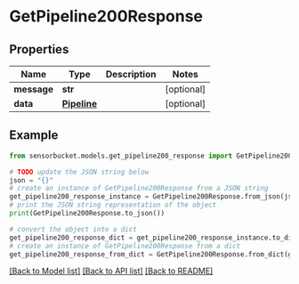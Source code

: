 # GetPipeline200Response


## Properties

Name | Type | Description | Notes
------------ | ------------- | ------------- | -------------
**message** | **str** |  | [optional] 
**data** | [**Pipeline**](Pipeline.md) |  | [optional] 

## Example

```python
from sensorbucket.models.get_pipeline200_response import GetPipeline200Response

# TODO update the JSON string below
json = "{}"
# create an instance of GetPipeline200Response from a JSON string
get_pipeline200_response_instance = GetPipeline200Response.from_json(json)
# print the JSON string representation of the object
print(GetPipeline200Response.to_json())

# convert the object into a dict
get_pipeline200_response_dict = get_pipeline200_response_instance.to_dict()
# create an instance of GetPipeline200Response from a dict
get_pipeline200_response_from_dict = GetPipeline200Response.from_dict(get_pipeline200_response_dict)
```
[[Back to Model list]](../README.md#documentation-for-models) [[Back to API list]](../README.md#documentation-for-api-endpoints) [[Back to README]](../README.md)


